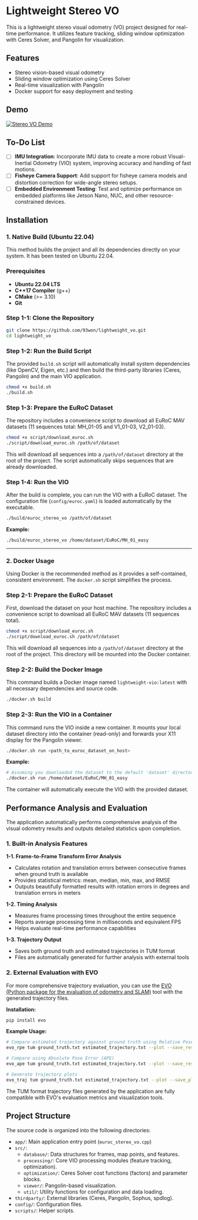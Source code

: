# Lightweight Stereo VO

This is a lightweight stereo visual odometry (VO) project designed for real-time performance. It utilizes feature tracking, sliding window optimization with Ceres Solver, and Pangolin for visualization.

## Features

- Stereo vision-based visual odometry
- Sliding window optimization using Ceres Solver
- Real-time visualization with Pangolin
- Docker support for easy deployment and testing

## Demo

[![Stereo VO Demo](https://img.youtube.com/vi/fM0tq-6E8fg/0.jpg)](https://youtu.be/fM0tq-6E8fg)

## To-Do List

- [ ] **IMU Integration**: Incorporate IMU data to create a more robust Visual-Inertial Odometry (VIO) system, improving accuracy and handling of fast motions.
- [ ] **Fisheye Camera Support**: Add support for fisheye camera models and distortion correction for wide-angle stereo setups.
- [ ] **Embedded Environment Testing**: Test and optimize performance on embedded platforms like Jetson Nano, NUC, and other resource-constrained devices.

## Installation

### 1. Native Build (Ubuntu 22.04)

This method builds the project and all its dependencies directly on your system. It has been tested on Ubuntu 22.04.

### Prerequisites

- **Ubuntu 22.04 LTS**
- **C++17 Compiler** (g++)
- **CMake** (>= 3.10)
- **Git**

### Step 1-1: Clone the Repository

```bash
git clone https://github.com/93won/lightweight_vo.git
cd lightweight_vo
```

### Step 1-2: Run the Build Script

The provided `build.sh` script will automatically install system dependencies (like OpenCV, Eigen, etc.) and then build the third-party libraries (Ceres, Pangolin) and the main VIO application.

```bash
chmod +x build.sh
./build.sh
```

### Step 1-3: Prepare the EuRoC Dataset

The repository includes a convenience script to download all EuRoC MAV datasets (11 sequences total: MH_01-05 and V1_01-03, V2_01-03).

```bash
chmod +x script/download_euroc.sh
./script/download_euroc.sh /path/of/dataset
```
This will download all sequences into a `/path/of/dataset` directory at the root of the project. The script automatically skips sequences that are already downloaded.

### Step 1-4: Run the VIO

After the build is complete, you can run the VIO with a EuRoC dataset. The configuration file (`config/euroc.yaml`) is loaded automatically by the executable.

```bash
./build/euroc_stereo_vo /path/of/dataset
```

**Example:**
```bash
./build/euroc_stereo_vo /home/dataset/EuRoC/MH_01_easy
```

---

### 2. Docker Usage

Using Docker is the recommended method as it provides a self-contained, consistent environment. The `docker.sh` script simplifies the process.

### Step 2-1: Prepare the EuRoC Dataset

First, download the dataset on your host machine. The repository includes a convenience script to download all EuRoC MAV datasets (11 sequences total).

```bash
chmod +x script/download_euroc.sh
./script/download_euroc.sh /path/of/dataset
```
This will download all sequences into a `/path/of/dataset` directory at the root of the project. This directory will be mounted into the Docker container.

### Step 2-2: Build the Docker Image

This command builds a Docker image named `lightweight-vio:latest` with all necessary dependencies and source code.

```bash
./docker.sh build
```

### Step 2-3: Run the VIO in a Container

This command runs the VIO inside a new container. It mounts your local dataset directory into the container (read-only) and forwards your X11 display for the Pangolin viewer.

```bash
./docker.sh run <path_to_euroc_dataset_on_host>
```

**Example:**
```bash
# Assuming you downloaded the dataset to the default 'dataset' directory
./docker.sh run /home/dataset/EuRoC/MH_01_easy
```
The container will automatically execute the VIO with the provided dataset.



## Performance Analysis and Evaluation

The application automatically performs comprehensive analysis of the visual odometry results and outputs detailed statistics upon completion.

### 1. Built-in Analysis Features

**1-1. Frame-to-Frame Transform Error Analysis**
- Calculates rotation and translation errors between consecutive frames when ground truth is available
- Provides statistical metrics: mean, median, min, max, and RMSE
- Outputs beautifully formatted results with rotation errors in degrees and translation errors in meters

**1-2. Timing Analysis** 
- Measures frame processing times throughout the entire sequence
- Reports average processing time in milliseconds and equivalent FPS
- Helps evaluate real-time performance capabilities

**1-3. Trajectory Output**
- Saves both ground truth and estimated trajectories in TUM format
- Files are automatically generated for further analysis with external tools

### 2. External Evaluation with EVO

For more comprehensive trajectory evaluation, you can use the [EVO (Python package for the evaluation of odometry and SLAM)](https://github.com/MichaelGrupp/evo) tool with the generated trajectory files.

**Installation:**
```bash
pip install evo
```

**Example Usage:**
```bash
# Compare estimated trajectory against ground truth using Relative Pose Error (RPE)
evo_rpe tum ground_truth.txt estimated_trajectory.txt --plot --save_results results/

# Compare using Absolute Pose Error (APE) 
evo_ape tum ground_truth.txt estimated_trajectory.txt --plot --save_results results/

# Generate trajectory plots
evo_traj tum ground_truth.txt estimated_trajectory.txt --plot --save_plot trajectory_comparison.pdf
```

The TUM format trajectory files generated by the application are fully compatible with EVO's evaluation metrics and visualization tools.

## Project Structure

The source code is organized into the following directories:

- `app/`: Main application entry point (`euroc_stereo_vo.cpp`)
- `src/`:
  - `database/`: Data structures for frames, map points, and features.
  - `processing/`: Core VIO processing modules (feature tracking, optimization).
  - `optimization/`: Ceres Solver cost functions (factors) and parameter blocks.
  - `viewer/`: Pangolin-based visualization.
  - `util/`: Utility functions for configuration and data loading.
- `thirdparty/`: External libraries (Ceres, Pangolin, Sophus, spdlog).
- `config/`: Configuration files.
- `scripts/`: Helper scripts.
